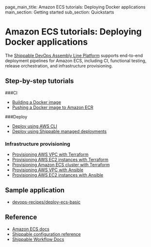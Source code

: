 page_main_title: Amazon ECS tutorials: Deploying Docker applications
main_section: Getting started
sub_section: Quickstarts

# Amazon ECS tutorials: Deploying Docker applications

The [Shippable DevOps Assembly Line Platform](/platform/overview/) supports end-to-end deployment pipelines for Amazon ECS, including CI, functional testing, release orchestration, and infrastructure provisioning.

## Step-by-step tutorials

###CI

* [Building a Docker image](/ci/build-docker-images/)
* [Pushing a Docker image to Amazon ECR](/ci/push-amazon-ecr/)

###Deploy

* [Deploy using AWS CLI](/deploy/deploy-amazon-ecs-cloud-native-cli/)
* [Deploy using Shippable managed deployments](/deploy/deploy-docker-overview/)

### Infrastructure provisioning

* [Provisioning AWS VPC with Terraform](/provision/tutorial/provision-aws-vpc-terraform/)
* [Provisioning AWS EC2 instances with Terraform](/provision/tutorial/provision-aws-ec2-terraform/)
* [Provisioning Amazon ECS cluster with Terraform](/provision/tutorial/provision-aws-ecs-terraform/)
* [Provisioning AWS VPC with Ansible](/provision/tutorial/provision-aws-vpc-ansible/)
* [Provisioning AWS EC2 instances with Ansible](/provision/tutorial/provision-aws-ec2-ansible/)

## Sample application

* [devops-recipes/deploy-ecs-basic](https://github.com/devops-recipes/deploy-ecs-basic)

## Reference

* [Amazon ECS docs](https://aws.amazon.com/documentation/ecs/)
* [Shippable configuration reference](/platform/workflow/config/)
* [Shippable Workflow Docs](/platform/overview/)
